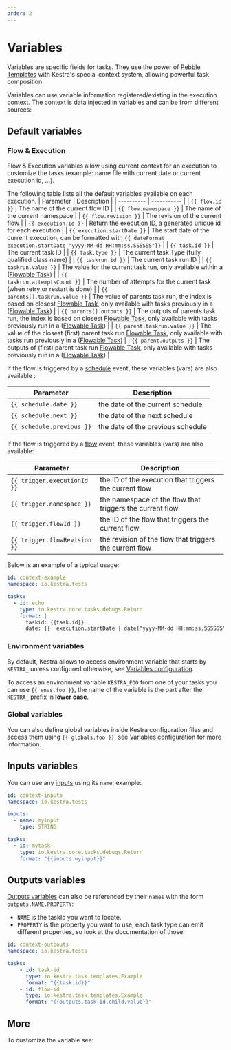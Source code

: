 ```yaml
---
order: 2
---
```


# Variables

Variables are specific fields for tasks. They use the power of [Pebble Templates](https://pebbletemplates.io/) with Kestra's special context system, allowing powerful task composition.

Variables can use variable information registered/existing in the execution context. The context is data injected in variables and can be from different sources:


## Default variables

### Flow & Execution

Flow & Execution variables allow using current context for an execution to customize the tasks (example: name file with current date or current execution id, ...).

The following table lists all the default variables available on each execution.
| Parameter | Description |
| ---------- | ----------- |
|  <code v-pre>{{ flow.id }}</code> | The name of the current flow ID |
|  <code v-pre>{{ flow.namespace }}</code> | The name of the current namespace |
|  <code v-pre>{{ flow.revision }}</code> | The revision of the current flow |
|  <code v-pre>{{ execution.id }}</code> | Return the execution ID, a generated unique id for each execution |
|  <code v-pre>{{ execution.startDate }}</code> | The start date of the current execution, can be formatted with <code v-pre>{{ dateFormat execution.startDate  "yyyy-MM-dd HH:mm:ss.SSSSSS"}}</code> |
|  <code v-pre>{{ task.id }}</code> | The current task ID |
|  <code v-pre>{{ task.type }}</code> | The current task Type (fully qualified class name) |
|  <code v-pre>{{ taskrun.id }}</code> | The current task run ID |
|  <code v-pre>{{ taskrun.value }}</code> | The value for the current task run, only available within a ([Flowable Task](../flowable)) |
|  <code v-pre>{{ taskrun.attemptsCount }}</code> | The number of attempts for the current task (when retry or restart is done) |
|  <code v-pre>{{ parents[].taskrun.value }}</code> | The value of parents task run, the index is based on closest [Flowable Task](../flowable), only available with tasks previously in a ([Flowable Task](../flowable)) |
|  <code v-pre>{{ parents[].outputs }}</code> | The outputs of parents task run, the index is based on closest [Flowable Task](../flowable), only available with tasks previously run in a ([Flowable Task](../flowable)) |
|  <code v-pre>{{ parent.taskrun.value }}</code> | The value of the closest (first) parent task run [Flowable Task](../flowable), only available with tasks run previously in a ([Flowable Task](../flowable)) |
|  <code v-pre>{{ parent.outputs }}</code> | The outputs of (first) parent task run [Flowable Task](../flowable), only available with tasks previously run in a ([Flowable Task](../flowable)) |

If the flow is triggered by a [schedule](../triggers/schedule.md) event, these variables (vars) are also available :

| Parameter | Description |
| ---------- | ----------- |
|  <code v-pre>{{ schedule.date }}</code> | the date of the current schedule |
|  <code v-pre>{{ schedule.next }}</code> | the date of the next schedule |
|  <code v-pre>{{ schedule.previous }}</code> | the date of the previous schedule |

If the flow is triggered by a [flow](../triggers/flow.md) event, these variables (vars) are also available:

| Parameter | Description |
| ---------- | ----------- |
|  <code v-pre>{{ trigger.executionId }}</code> | the ID of the execution that triggers the current flow |
|  <code v-pre>{{ trigger.namespace }}</code> | the namespace of the flow that triggers the current flow |
|  <code v-pre>{{ trigger.flowId }}</code> | the ID of the flow that triggers the current flow |
|  <code v-pre>{{ trigger.flowRevision }}</code> | the revision of the flow that triggers the current flow |

Below is an example of a typical usage:

```yaml
id: context-example
namespace: io.kestra.tests

tasks:
  - id: echo
    type: io.kestra.core.tasks.debugs.Return
    format: |
      taskid: {{task.id}}
      date: {{  execution.startDate | date("yyyy-MM-dd HH:mm:ss.SSSSSS") }}
```

### Environment variables

By default, Kestra allows to access environment variable that starts by `KESTRA_` unless configured otherwise, see [Variables configuration](../../administrator-guide/configuration/others/README.md#variables-configuration).

To access an environment variable `KESTRA_FOO` from one of your tasks you can use <code v-pre>{{ envs.foo }}</code>, the name of the variable is the part after the `KESTRA_` prefix in **lower case**.

### Global variables

You can also define global variables inside Kestra configuration files and access them using <code v-pre>{{ globals.foo }}</code>, see [Variables configuration](../../administrator-guide/configuration/others/README.md#variables-configuration) for more information.

## Inputs variables
You can use any [inputs](../inputs/README.md) using its `name`, example:

```yaml
id: context-inputs
namespace: io.kestra.tests

inputs:
  - name: myinput
    type: STRING

tasks:
  - id: mytask
    type: io.kestra.core.tasks.debugs.Return
    format: "{{inputs.myinput}}"
```

## Outputs variables
[Outputs variables](../outputs/README.md) can also be referenced by their `names` with the form
`outputs.NAME.PROPERTY`:
- `NAME` is the taskId you want to locate.
- `PROPERTY` is the property you want to use, each task type can emit different properties, so look at the
documentation of those.

```yaml
id: context-outpouts
namespace: io.kestra.tests

tasks:
    - id: task-id
      type: io.kestra.task.templates.Example
      format: "{{task.id}}"
    - id: flow-id
      type: io.kestra.task.templates.Example
      format: "{{outputs.task-id.child.value}}"
```

## More
To customize the variable see:

<ChildTableOfContents :max="1" />
